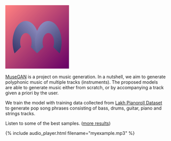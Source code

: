 <img src="figs/logo.png" alt="logo" style="max-width:200px; margin-left:0; margin-right:0;"/>

[MuseGAN](https://salu133445.github.io/musegan/) is a project on music
generation. In a nutshell, we aim to generate polyphonic music of multiple
tracks (instruments). The proposed models are able to generate music either from
scratch, or by accompanying a track given a priori by the user.

We train the model with training data collected from
[Lakh Pianoroll Dataset](https://salu133445.github.io/lakh-pianoroll-dataset/)
to generate pop song phrases consisting of bass, drums, guitar, piano and
strings tracks.

Listen to some of the best samples.
([more results](https://salu133445.github.io/musegan/results))

{% include audio_player.html filename="myexample.mp3" %}
